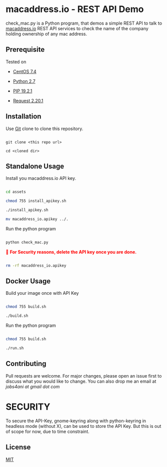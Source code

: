 # macaddress.io - REST API Demo



check_mac.py is a Python program, that demos a simple REST API to talk to [macaddress.io](https://www.macaddress.io) REST API services to check the name of the company holding ownership of any mac address. 



## Prerequisite

Tested on 



- [CentOS 7.4](https://www.centos.org/)

- [Python 2.7](https://www.python.org)

- [PIP 19.2.1](https://pip.pypa.io)

- [Request 2.20.1](https://pypi.org/project/requests/)





## Installation



Use [Git](https://git-scm.com/) clone to clone this repository.



```git

git clone <this repo url>

cd <cloned dir>

```



## Standalone Usage



Install you macaddress.io API key.

```bash

cd assets

chmod 755 install_apikey.sh

./install_apikey.sh

mv macaddress_io.apikey ../.

```



Run the python program

```python

python check_mac.py

```



<span style="color: red"> :red_circle: **For Security reasons, delete the API key once you are done.** </span>



```bash

rm -rf macaddress_io.apikey

```





## Docker Usage



Build your image once with API Key

```bash

chmod 755 build.sh

./build.sh

```



Run the python program

```bash

chmod 755 build.sh

./run.sh

```



## Contributing

Pull requests are welcome. For major changes, please open an issue first to discuss what you would like to change. You can also drop me an email at _jobs4ani at gmail dot com_


# SECURITY
To secure the API-Key, gnome-keyring along with python-keyring in headless mode (without X), can be used to store the API Key. But this is out of scope for now, due to time constraint.


## License

[MIT](https://choosealicense.com/licenses/mit/)
